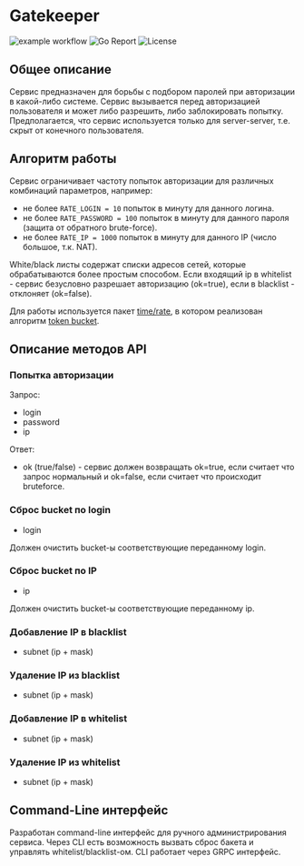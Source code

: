 # Gatekeeper
![example workflow](https://github.com/maypok86/gatekeeper/actions/workflows/test.yml/badge.svg)
![Go Report](https://goreportcard.com/badge/github.com/maypok86/gatekeeper)
![License](https://img.shields.io/badge/license-MIT-green)

## Общее описание
Сервис предназначен для борьбы с подбором паролей при авторизации в какой-либо системе.
Сервис вызывается перед авторизацией пользователя и может либо разрешить, либо заблокировать попытку.
Предполагается, что сервис используется только для server-server, т.е. скрыт от конечного пользователя.

## Алгоритм работы
Сервис ограничивает частоту попыток авторизации для различных комбинаций параметров, например:
* не более `RATE_LOGIN = 10` попыток в минуту для данного логина.
* не более `RATE_PASSWORD = 100` попыток в минуту для данного пароля (защита от обратного brute-force).
* не более `RATE_IP = 1000` попыток в минуту для данного IP (число большое, т.к. NAT).

White/black листы содержат списки адресов сетей, которые обрабатываются более простым способом.
Если входящий ip в whitelist - сервис безусловно разрешает авторизацию (ok=true), если в blacklist - отклоняет (ok=false).

Для работы используется пакет [time/rate](https://pkg.go.dev/golang.org/x/time/rate), в котором реализован алгоритм [token bucket](https://en.wikipedia.org/wiki/Token_bucket).

## Описание методов API

### Попытка авторизации
Запрос:
* login
* password
* ip

Ответ:
* ok (true/false) - сервис должен возвращать ok=true, если считает что запрос нормальный
  и ok=false, если считает что происходит bruteforce.

### Сброс bucket по login
* login

Должен очистить bucket-ы соответствующие переданному login.

### Сброс bucket по IP
* ip

Должен очистить bucket-ы соответствующие переданному ip.

### Добавление IP в blacklist
* subnet (ip + mask)

### Удаление IP из blacklist
* subnet (ip + mask)

### Добавление IP в whitelist
* subnet (ip + mask)

### Удаление IP из whitelist
* subnet (ip + mask)

## Command-Line интерфейс
Разработан command-line интерфейс для ручного администрирования сервиса.
Через CLI есть возможность вызвать сброс бакета и управлять whitelist/blacklist-ом.
CLI работает через GRPC интерфейс.
